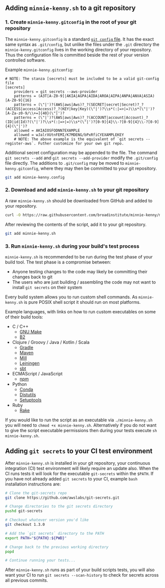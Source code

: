 ## Adding `minnie-kenny.sh` to a git repository

### 1. Create `minnie-kenny.gitconfig` in the root of your git repository

The `minnie-kenny.gitconfig` is a standard [`git config`
file](https://git-scm.com/docs/git-config#_configuration_file). It has the exact same syntax as `.git/config`, but
unlike the files under the `.git` directory the `minnie-kenny.gitconfig` lives in the working directory of your
repository. Thus the configuration file is committed beside the rest of your version controlled software.

Example `minnie-kenny.gitconfig`:

```gitconfig
# NOTE: The stanza [secrets] must be included to be a valid git-config file
[secrets]
    providers = git secrets --aws-provider
    patterns = (A3T[A-Z0-9]|AKIA|AGPA|AIDA|AROA|AIPA|ANPA|ANVA|ASIA)[A-Z0-9]{16}
    patterns = (\"|')?(AWS|aws|Aws)?_?(SECRET|secret|Secret)?_?(ACCESS|access|Access)?_?(KEY|key|Key)(\"|')?\\s*(:|=>|=)\\s*(\"|')?[A-Za-z0-9/\\+=]{40}(\"|')?
    patterns = (\"|')?(AWS|aws|Aws)?_?(ACCOUNT|account|Account)_?(ID|id|Id)?(\"|')?\\s*(:|=>|=)\\s*(\"|')?[0-9]{4}\\-?[0-9]{4}\\-?[0-9]{4}(\"|')?
    allowed = AKIAIOSFODNN7EXAMPLE
    allowed = wJalrXUtnFEMI/K7MDENG/bPxRfiCYEXAMPLEKEY
    # NOTE: The above example is the equivalent of `git secrets --register-aws`. Futher customize for your own git repo.
```

Additional secret configuration may be appended to the file. The command `git secrets --add` and
`git secrets --add-provider` modify the `.git/config` file directly. The additions to `.git/config` may be moved to
`minnie-kenny.gitconfig`, where they may then be committed to your git repository.

```bash
git add minnie-kenny.config
```

### 2. Download and add `minnie-kenny.sh` to your git repository

A raw `minnie-kenny.sh` should be downloaded from GitHub and added to your repository.

```bash
curl -O https://raw.githubusercontent.com/broadinstitute/minnie-kenny/master/minnie-kenny.sh
```

After reviewing the contents of the script, add it to your git repository.

```bash
git add minnie-kenny.sh
```

### 3. Run `minnie-kenny.sh` during your build's test process

`minnie-kenny.sh` is recommended to be run during the test phase of your build tool. The test phase is a compromise
between:

- Anyone testing changes to the code may likely be committing their changes back to git
- The users who are just building / assembling the code may not want to install `git secrets` on their system

Every build system allows you to run custom shell commands. As `minnie-kenny.sh` is pure POSIX shell script it should
run on most platforms.

Example languages, with links on how to run custom executables on some of their build tools:

- C / C++
    - [GNU Make](https://www.gnu.org/software/make/manual/html_node/Force-Targets.html#Force-Targets)
    - [B2](https://boostorg.github.io/build/manual/master/index.html#jam.language.rules.builtins.utility._shell__)
- Clojure / Groovy / Java / Kotlin / Scala
    - [Gradle](https://docs.gradle.org/current/dsl/org.gradle.api.tasks.Exec.html)
    - [Maven](https://www.mojohaus.org/exec-maven-plugin/)
    - [Mill](https://www.lihaoyi.com/mill/page/extending-mill.html#custom-targets--commands)
    - [Leiningen](https://github.com/hyPiRion/lein-shell#readme)
    - [sbt](https://www.scala-sbt.org/1.x/docs/Process.html)
- ECMAScript / JavaScript
    - [npm](https://docs.npmjs.com/misc/scripts#examples)
- Python
    - [Conda](https://docs.conda.io/projects/conda-build/en/latest/resources/define-metadata.html?highlight=test#test-commands)
    - [Distutils](https://docs.python.org/3/distutils/extending.html)
    - [Setuptools](https://setuptools.readthedocs.io/en/latest/setuptools.html#adding-commands)
- Ruby
    - [Rake](https://ruby.github.io/rake/FileUtils.html#method-i-sh)

If you would like to run the script as an executable via `./minnie-kenny.sh` you will need to
`chmod +x minnie-kenny.sh`. Alternatively if you do not want to give the script executable permissions then during your
tests execute `sh minnie-kenny.sh`.

## Adding `git secrets` to your CI test environment

After `minnie-kenny.sh` is installed in your git repository, your continuous integration (CI) test environment will
likely require an update also. When the CI runs tests it will look for the executable `git-secrets` within the `$PATH`.
If you have not already added `git secrets` to your CI, example `bash` installation instructions are:

```bash
# Clone the git-secrets repo
git clone https://github.com/awslabs/git-secrets.git

# Change directories to the git secrets directory
pushd git-secrets

# Checkout whatever version you'd like
git checkout 1.3.0

# Add the `git secrets` directory to the PATH
export PATH="${PATH}:${PWD}"

# Change back to the previous working directory
popd

# Continue running your tests...
```

After `minnie-kenny.sh` runs as part of your build scripts tests, you will also want your CI to run
`git secrets --scan-history` to check for secrets across all previous commits.
